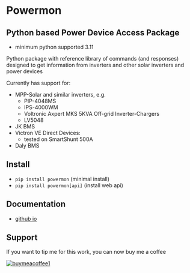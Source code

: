 # Powermon #
## Python based Power Device Access Package ##

- minimum python supported 3.11


Python package with reference library of commands (and responses)
designed to get information from inverters and other solar inverters and power devices

Currently has support for:
- MPP-Solar and similar inverters, e.g.
  - PIP-4048MS
  - IPS-4000WM
  - Voltronic Axpert MKS 5KVA Off-grid Inverter-Chargers
  - LV5048
- JK BMS
- Victron VE Direct Devices:
  - tested on SmartShunt 500A
- Daly BMS

## Install ##
- `pip install powermon` (minimal install)
- `pip install powermon[api]` (install web api)


## Documentation ##
- [github io](https://jblance.github.io/powermon/index.html)

## Support ##
If you want to tip me for this work, you can now buy me a coffee

[![buymeacoffee1](https://user-images.githubusercontent.com/1266998/225745276-54d6a4d4-a1ed-44f9-a1f2-e99eb1aa2812.png)](https://www.buymeacoffee.com/jblance)

